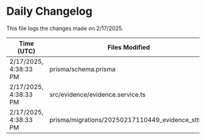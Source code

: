 # Daily Changelog

This file logs the changes made on 2/17/2025.

| Time (UTC)             | Files Modified                    | Changes (Addition/Deletion) |
|------------------------|-----------------------------------|-----------------------------|
| 2/17/2025, 4:38:33 PM | prisma/schema.prisma | 1 Additions & 1 Deletions |
| 2/17/2025, 4:38:33 PM | src/evidence/evidence.service.ts | 0 Additions & 1 Deletions |
| 2/17/2025, 4:38:33 PM | prisma/migrations/20250217110449_evidence_sttus/ | 0 Additions & 0 Deletions |
